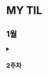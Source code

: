# MY TIL

## 1월
<details>
  <summary><h3>2주차</h3></summary>

  <details>
    <summary>CUL & GUL</summary>
    
    - CLI(Command Line Interface): **명령어**를 통해 사용자와 컴퓨터가 상호 작용하는 방식
    - GUL(Graphic User Interface): **그래픽**을 통해 사용자와 컴퓨터가 상호 작용하는 방식
    - CLI를 사용해야 하는 가장 큰 이유는 **메모리와 CPU 사용량이 적어** 효율적으로 동작하기 때문이다. ⇒ 컴퓨터가 **개인화**가 되면서 혁신이 일어났다. 개발자라면 시스템을 구축하여 제공할 수 있어야 하며, 이를 위해서 효율성이 필요하다.
  </details>

  <details>
    <summary>CUL 中 (“.”, “..”, touch, mkdir, ls, cd, start, rm (-r), pwd)</summary>
    
    - ‘.’(점)의 역할은 위치를 알려주는 역할이다. 하나는 현재 디렉토리, 둘은 현재의 상위 디렉토리이다.
    - touch: 파일 생성 / mkdir: 새 디렉토리 생성 / ls: 현재 작업 중인 디렉토리 내부의 폴더 혹은 파일 목록을 출력
      1. touch text.txt
      2. mkdir new_dir
      3. ls . or ls ..
    - cd: 현재 작업 중인 디렉토리를 변경(위치 이동) / start: 폴더 혹은 파일을 열기 / rm: 파일 삭제 (디렉토리 삭제는 -r 옵션을 추가 사용) / pwd: 현재 작업 공간 확인(print working dir)
      1. cd new_dir → cd .. ⇒ 제자리
      2. start text.txt
      3. rm text.txt or rm -r new_dir
    - CLI에서 가장 중요한 것: **내가 어디 있는지(경로)** 알아야 한다.
    - **절대 경로:** Root 디렉토리부터 목적 지점까지 거치는 모든 경로를 전부 작성한 것 / **상대 경로**: 현재 작업하고 있는 디렉토리를 기준으로 계산된 상대적 위치를 작성한 것
      1. 윈도우 바탕 화면의 절대 경로 예시: C:/Users/ssafy/Desktop
      2. 만약 현재 작업하는 있는 디렉토리가 C:/Users 일 때, 윈도우 바탕 화면으로의 상대 경로는 ssafy/Desktop 이다.
      3. 나를 중심 혹은 컴퓨터를 중심으로 이동할 것인가를 생각하면 된다. 일반적으로 상대 경로를 통해 전달하는데 이는 절대 경로의 경우 보안에 위험이 있을 수 있기 때문이다.
  </details>

  <details>
    <summary>Git이란?</summary>
    
    - Google Docs를 활용한 버전 관리 예시와 유사하다. ⇒ ‘누가 언제 어떻게 왜’ 를 기록하면서 다음 버전은 이전 버전에 대해서 **변경점만을 저장**하고 있다.
    - 기존과 다르게 이전 버전에 대해서 추가사항이 어떤 것이 있는지 확인할 수 있으며 최종사항은 따로 저장
    - **분산** 버전 관리 시스템
      - 중앙 집중식: 버전은 중앙 서버에 저장되고 중앙 서버에서 파일을 가져와 다시 중앙에 업로드
        - 매니저 입장에서는 개발자 관리에 용이
      - 분산식: 버전을 여러 개의 복제된 저장소에 저장 및 관리
        - 중앙 서버의 장애나 손실에 대비하여 백업과 복구가 용이
        - 개발자들 간에 작업 충돌을 줄일 수 있고 개발 생산성을 향상
        - 인터넷에 연결되지 않은 환경에서도 작업 가능 ⇒ 변경 이력과 코드를 로컬 저장소에 기록하고, 나중에 중앙 서버 동기화
    - Git의 역할
      - 코드의 버전(히스토리)를 관리
      - 개발되어 온 과정 파악
      - 이전 버전과의 변경 사항 비교   ⇒ undoing과 연관지을 수 있음
    ⇒ 분산 버전 관리 시스템으로 코드의 ‘변경 이력’을 기록하고 ‘협업’을 도와주는 도구
  </details>

  <details>
    <summary>Git의 영역</summary>
    
    - **Working Directory(W.D)**: 실제 작업 중인 파일들이 위치하는 영역
    - **Staging Area (개념적으로만 존재)**: W.D에서 변경된 파일 중, 다음 버전에 포함시킬 파일들을 선택적으로 추가하거나 제외할 수 있는 **중간 준비 영역**
    - **Repository**: **버전(commit)** 이력(history)과 파일들이 영구적으로 저장되는 영역으로 모든 **버전(commit)**과 변경 이력이 기록
      - commit(버전): 변경된 파일들을 저장하는 행위이며, 마치 사진을 찍듯이 기록한다 하여 ‘snapshot’ 이라고도 함
  </details>

  <details>
    <summary>Git의 동작</summary>
    
    - git init: 로컬 저장소 설정(초기화) → git의 버전 관리를 시작할 디렉토리에서 진행 ⇒ 현재 위치를 directory에서 working directory로 바꿈
    - git add: 변경사항이 있는 파일을 staging area에 추가
    - git commit: staging area에 있는 파일들을 저장소에 기록 → 해당 시점의 버전을 생성하고 변경 이력을 남기는 것
    - git status: staging area 상태 확인
    - git config —global [user.email](http://user.email) “메일 주소”, git config —global [user.name](http://user.email) “유저네임”
    - — global: 어디서든 입력 가능하며 이를 반복적으로 사용할 시 덮어쓰여짐
    - ls -a ⇒ ./../.git/sample ⇒ .git이 Repository이며 Version DB + settings, git_prac는 W.D
    - staging area에 한 번이라도 올라가지 않으면 git으로 관리되지 않는다. staging area란 commit할 파일들을 선별한 곳이라고 생각할 수 있다.
  </details>

  <details>
    <summary>git init 주의사항</summary>
    
    - git 로컬 저장소 내에 또 다른 git 로컬 저장소를 만들지 말 것
    - 즉, 이미 git 로컬 저장소인 디렉토리 내부 하단에서 git init 명령어를 다시 입력하지 말 것
    - git 저장소 안에 git 저장소가 있을 경우 가장 바깥쪽의 git 저장소가 안쪽의 git 저장소의 변경 사항을 추적할 수 없기 때문
    - 때문에 boot나 바탕화면이 아닌 C 드라이브 같은 곳에 설정할 것
    - git commit —amend ⇒ 이전 commit 수정
  </details>

  <details>
    <summary>Vim</summary>
    
    - i: insert mode, 완료한 뒤 :q, :q!, :wq, :wq! 와 같은 명령어로 종료 가능하다.
  </details>

  <details>
    <summary>CUL 中 (remote, push, pull, clone, gitignore)</summary>
    
    - remote: git remote add (명령어) | origin(별칭) | URL(원격 저장소)
    - push: git push (명령어) | origin(별칭) | master (branch 이름)
    - commit 이력이 없다면 push 할 수 없다. 이를 클라우드와 같이 파일을 저장만 하는 곳으로 이해하지 말 것
    - 로컬 → 원격
    - pull: git pull | URL(원격 저장소)
      - 원격 저장소에 있던 파일들을 기준으로 로컬 저장소 파일들을 업데이트 시킴
    - clone: git clone | URL(원격 저장소)
      - 원격 저장소에 있던 파일들을 로컬 저장소로 다운받음
    - gitignore: git에서 특정 파일이나 디렉토리를 추적하지 않도록 설정하는 데 사용되는 텍스트 파일
      - touch .gitignore | [gitignore.io](http://gitignore.io) 사이트 참조
      - 한 번 staging area에 추가되는 순간 gitignore 효과는 사라짐. 따라서 처음 repo를 만들 때, gitignore를 포함하여 설계하는 것이 중요
  </details>
  
  <details>
    <summary>TIL</summary>
    
    - TIL(Today I Learn): 매일 내가 배운 것을 Markdown으로 정리해서 문서화하는 것
    - ‘문서화’ 의 중요성: 신입 개발자에게 요구되는 가장 중요한 덕목이며 이는 나 말고도 이를 보고 이어갈 다른 개발자 입장도 고려되어야 한다. ⇒ 꾸준히 스스로 학습해 성장할 수 있고 문서화를 통해 내 생각을 정리하고 팀에 공유할 수 있는 능력
    - 경로마다 readme 파일이 있을 수 있다.
  </details>

  <details>
    <summary>Revert&Reset</summary>
    
    - commit -amend ⇒ 바로 직전 수정을 통한 재확인 및 검증
    - 과거로 되돌린다는 공통점은 있으나 Revert는 되돌렸다는 기록, history, commit을 남김, Reset은 기록 조차 없음
    - revert: 재설정, 단일 commit을 실행 취소, 프로젝트 기록에서 commit을 없었던 일로 처리 후 그 결과를 commit으로 추가. 이를 통해서 추적 가능하다.
    - git revert 정리
        - 변경 사항을 안전하게 실행 취소할 수 있도록 도와주는 순방향 실행 취소 작업
        - commit기록에서 commit을 삭제하거나 분리하는 대신 지정된 변경 사항을 반전시키는 새 commit을 생성
        - git에서 기록이 손실되는 것을 방지하며 기록의 무결성과 협업의 신뢰성 높임
    - git reset: 특정 commit으로 되돌아가는 작업, git reset [옵션 <commit id>
    - git reset 작동 원리: 되돌리기, 시계를 마치 과거로 돌리는 듯한 행위, 특정 commit 으로 되돌아 갔을 때, 되돌아간 commit 이후의 commit은 모두 삭제
        - —sort, —mixed. —hard: 삭제되는 commit들의 기록을 어떤 영역에 남겨둘 것인지 정하는 옵션.
            - soft: 삭제 commit을 staging area에 남김
    - git restore: 파일 내용 수정 전으로 되돌리기
        - staging area에 올라간 파일을 Unstage 하기
            - git rm —cached
            - git restore —staged
  </details>


</details>
